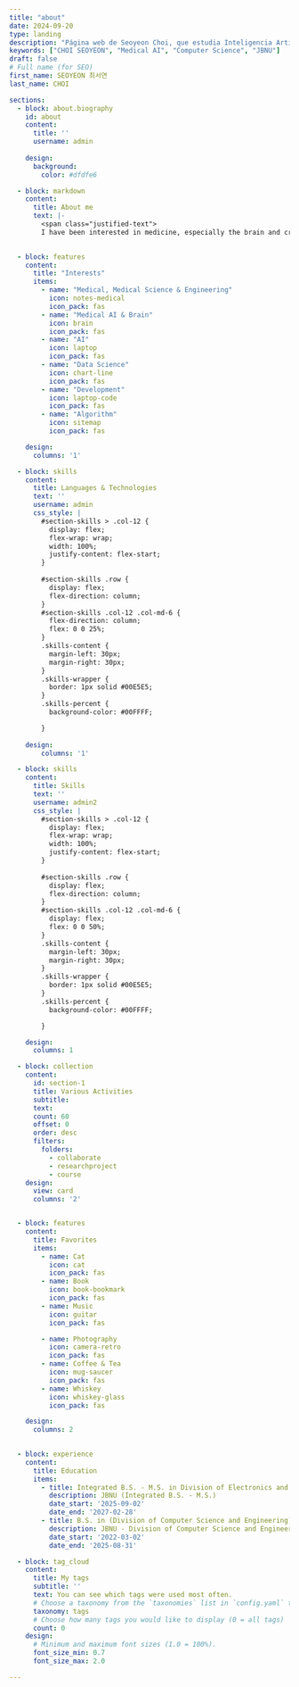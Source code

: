 ```yaml
---
title: "about"
date: 2024-09-20
type: landing
description: "Página web de Seoyeon Choi, que estudia Inteligencia Artificial médica e informática."
keywords: ["CHOI SEOYEON", "Medical AI", "Computer Science", "JBNU"]
draft: false
# Full name (for SEO)
first_name: SEOYEON 최서연
last_name: CHOI

sections:
  - block: about.biography
    id: about
    content:
      title: ''
      username: admin
      
    design:
      background:
        color: #dfdfe6

  - block: markdown
    content:
      title: About me
      text: |- 
        <span class="justified-text">
        I have been interested in medicine, especially the brain and cranial nerves, since I was a child. I enrolled in the Department of Computer Science at Chonbuk National University with the idea of learning computer science and artificial intelligence in order to study the brain, and I have been taking classes in the Department of Computer Science and Biomedical Engineering to learn about medicine, medical engineering, and computer science in general. I enjoy connecting and fusing multiple fields to create something complex, and I would like to explore the brain by studying medical engineering and brain engineering by fusing medicine and engineering. In the field of medical artificial intelligence, I am also interested in brain engineering and brain neurology, especially brain neural modeling in the field of brain computer interface and deep neural network to interpret the mechanism of the brain. </span>
        

  - block: features
    content:
      title: "Interests"
      items:
        - name: "Medical, Medical Science & Engineering"
          icon: notes-medical
          icon_pack: fas
        - name: "Medical AI & Brain"
          icon: brain
          icon_pack: fas
        - name: "AI"
          icon: laptop
          icon_pack: fas
        - name: "Data Science"
          icon: chart-line
          icon_pack: fas
        - name: "Development"
          icon: laptop-code
          icon_pack: fas
        - name: "Algorithm"
          icon: sitemap
          icon_pack: fas

    design:
      columns: '1'

  - block: skills
    content:
      title: Languages & Technologies
      text: ''
      username: admin
      css_style: |
        #section-skills > .col-12 {
          display: flex;
          flex-wrap: wrap;
          width: 100%;
          justify-content: flex-start;
        } 
        
        #section-skills .row {
          display: flex;
          flex-direction: column;
        }
        #section-skills .col-12 .col-md-6 {
          flex-direction: column;
          flex: 0 0 25%;
        }
        .skills-content {
          margin-left: 30px;
          margin-right: 30px;
        }
        .skills-wrapper {
          border: 1px solid #00E5E5;
        }
        .skills-percent {
          background-color: #00FFFF;

        }
          
    design:
        columns: '1'

  - block: skills
    content:
      title: Skills
      text: ''
      username: admin2
      css_style: |
        #section-skills > .col-12 {
          display: flex;
          flex-wrap: wrap;
          width: 100%;
          justify-content: flex-start;
        } 
        
        #section-skills .row {
          display: flex;
          flex-direction: column;
        }
        #section-skills .col-12 .col-md-6 {
          display: flex;
          flex: 0 0 50%;
        }
        .skills-content {
          margin-left: 30px;
          margin-right: 30px;
        }
        .skills-wrapper {
          border: 1px solid #00E5E5;
        }
        .skills-percent {
          background-color: #00FFFF;

        }

    design:
      columns: 1

  - block: collection
    content:
      id: section-1
      title: Various Activities
      subtitle:
      text:
      count: 60
      offset: 0
      order: desc
      filters:
        folders:
          - collaborate
          - researchproject
          - course
    design:
      view: card
      columns: '2'


  - block: features
    content:
      title: Favorites
      items:
        - name: Cat
          icon: cat
          icon_pack: fas
        - name: Book
          icon: book-bookmark
          icon_pack: fas
        - name: Music
          icon: guitar
          icon_pack: fas

        - name: Photography
          icon: camera-retro
          icon_pack: fas
        - name: Coffee & Tea
          icon: mug-saucer
          icon_pack: fas
        - name: Whiskey
          icon: whiskey-glass
          icon_pack: fas

    design:
      columns: 2

  
  - block: experience
    content:
      title: Education
      items:
        - title: Integrated B.S. - M.S. in Division of Electronics and Information Engineering (Computer Science Major)
          description: JBNU (Integrated B.S. - M.S.)
          date_start: '2025-09-02'
          date_end: '2027-02-28'
        - title: B.S. in (Division of Computer Science and Engineering)
          description: JBNU - Division of Computer Science and Engineering
          date_start: '2022-03-02'
          date_end: '2025-08-31'

  - block: tag_cloud
    content:
      title: My tags
      subtitle: ''
      text: You can see which tags were used most often.
      # Choose a taxonomy from the `taxonomies` list in `config.yaml` to display (e.g. tags, categories, authors)
      taxonomy: tags
      # Choose how many tags you would like to display (0 = all tags)
      count: 0
    design:
      # Minimum and maximum font sizes (1.0 = 100%).
      font_size_min: 0.7
      font_size_max: 2.0

---
```



